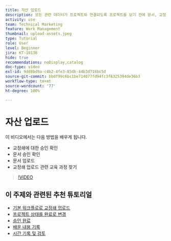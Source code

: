 ```yaml
---
title: 자산 업로드
description: 모든 관련 데이터가 프로젝트와 연결되도록 프로젝트를 닫기 전에 문서, 교정쇄 및 기타 자산을 프로젝트에 업로드합니다.
activity: use
team: Technical Marketing
feature: Work Management
thumbnail: upload-assets.jpeg
type: Tutorial
role: User
level: Beginner
jira: KT-10138
hide: true
recommendations: noDisplay,catalog
doc-type: video
exl-id: 9dd8bd9a-c4b2-4fe3-85db-44b3d716bc5d
source-git-commit: bbdf99c6bc1be714077fd94fc3f8325394de36b3
workflow-type: tm+mt
source-wordcount: '77'
ht-degree: 100%

---
```


# 자산 업로드

이 비디오에서는 다음 방법을 배우게 됩니다.

* 교정쇄에 대한 승인 확인
* 문서 승인 확인
* 문서 업로드
* 교정쇄 업로드 관련 교육 과정 찾기

>[!VIDEO](https://video.tv.adobe.com/v/3440377/?quality=12&learn=on&enablevpops=1&captions=kor)

## 이 주제와 관련된 추천 튜토리얼

* [기본 워크플로로 교정쇄 업로드](/help/workfront-proof/upload-proofs/upload-a-proof-with-a-basic-workflow.md)
* [프로젝트 상태를 완료로 변경](/help/manage-work/projects/change-the-project-status.md)
* [승인 완료](/help/manage-work/close-a-project/complete-approvals.md)
* [배운 내용 기록](/help/manage-work/close-a-project/lessons-learned-from-closing-a-project.md)
* [시간 기록 및 검토](/help/manage-work/close-a-project/log-and-review-hours.md)

